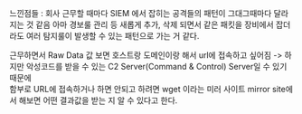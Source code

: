 느낀점들 : 회사 근무할 때마다 SIEM 에서 잡히는 공격들의 패턴이 그대그때마다 달라지는 것 같음
아마 경보룰 관리 등 새롭게 추가, 삭제 되면서 같은 패킷을 장비에서 잡더라도 여러 탐지룰이 발생할 수 있는 패턴으로 가는 거 같다.   

근무하면서 Raw Data 값 보면 호스트랑 도메인이랑 해서 url에 접속하고 싶어짐 -> 하지만 악성코드를 받을 수 있는 C2 Server(Command & Control) Server일 수 있기 때문에    
함부로 URL에 접속하거나 하면 안되고 하려면 wget 이라는 미러 사이트 mirror site에서 해보면 어떤 결과값을 받는 지 알 수 있다고 한다.    
